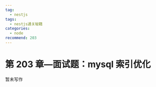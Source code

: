 ```yaml
---
tag:
  - nestjs
tags:
  - nestjs通关秘籍
categories:
  - node
recommend: 203
---
```


# 第 203 章—面试题：mysql 索引优化

暂未写作
